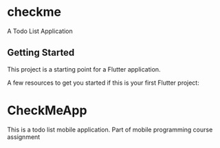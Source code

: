 
# checkme

A Todo List Application

## Getting Started

This project is a starting point for a Flutter application.

A few resources to get you started if this is your first Flutter project:

# CheckMeApp
This is a todo list mobile application. Part of mobile programming course assignment


